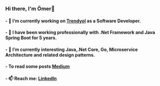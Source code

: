 ### Hi there, I'm Ömer👋
#### - 🔭 I’m currently working on [Trendyol](https://www.trendyol.com/) as a Software Developer.
#### - 🔭 I have been working professionally with .Net Framework and Java Spring Boot for 5 years.
#### - 🌱 I’m currently interesting Java,.Net Core, Go, Microservice Architecture and related design patterns.
#### - To read some posts [Medium](https://medium.com/@ceylanomer)
#### - 📫 Reach me: [LinkedIn](https://www.linkedin.com/in/ceylanomer/)

<!--
**ceylanomer/ceylanomer** is a ✨ _special_ ✨ repository because its `README.md` (this file) appears on your GitHub profile.

Here are some ideas to get you started:



- 👯 I’m looking to collaborate on ...
- 🤔 I’m looking for help with ...
- 💬 Ask me about ...
- 😄 Pronouns: ...
- ⚡ Fun fact: ...
-->
